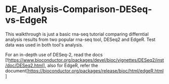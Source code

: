 # DE_Analysis-Comparison-DESeq-vs-EdgeR

This walkthrough is just a basic rna-seq tutorial comparing differntial analysis results from two popular rna-seq tool, DESeq2 and EdgeR.
Test data was used in both tool's analysis. 

For an in-depth use of DESeq-2, read the docs [!https://www.bioconductor.org/packages/devel/bioc/vignettes/DESeq2/inst/doc/DESeq2.html], also for EdgeR, refer the document[https://bioconductor.org/packages/release/bioc/html/edgeR.html]
